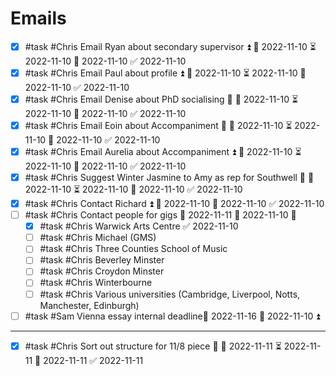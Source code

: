 # Emails
- [x] #task #Chris Email Ryan about secondary supervisor ⏫ 🛫 2022-11-10 ⏳ 2022-11-10 📅 2022-11-10 ✅ 2022-11-10
- [x] #task #Chris Email Paul about profile ⏫ 🛫 2022-11-10 ⏳ 2022-11-10 📅 2022-11-10 ✅ 2022-11-10
- [x] #task #Chris Email Denise about PhD socialising 🔽 🛫 2022-11-10 ⏳ 2022-11-10 📅 2022-11-10 ✅ 2022-11-10
- [x] #task #Chris Email Eoin about Accompaniment 🔼 🛫 2022-11-10 ⏳ 2022-11-10 📅 2022-11-10 ✅ 2022-11-10
- [x] #task #Chris Email Aurelia about Accompaniment ⏫ 🛫 2022-11-10 ⏳ 2022-11-10 📅 2022-11-10 ✅ 2022-11-10
- [x] #task #Chris Suggest Winter Jasmine to Amy as rep for Southwell 🔼 🛫 2022-11-10 ⏳ 2022-11-10 📅 2022-11-10 ✅ 2022-11-10
- [x] #task #Chris Contact Richard ⏫ 🛫 2022-11-10 📅 2022-11-10 ✅ 2022-11-10
- [ ] #task #Chris Contact people for gigs 📅 2022-11-11 🛫 2022-11-10 🔼 
	- [x] #task #Chris Warwick Arts Centre ✅ 2022-11-10
	- [ ] #task #Chris Michael (GMS)
	- [ ] #task #Chris Three Counties School of Music
	- [ ] #task #Chris Beverley Minster
	- [ ] #task #Chris Croydon Minster
	- [ ] #task #Chris Winterbourne
	- [ ] #task #Chris Various universities (Cambridge, Liverpool, Notts, Manchester, Edinburgh)
- [ ] #task #Sam Vienna essay internal deadline📅 2022-11-16 🛫 2022-11-10 ⏫ 

---

- [x] #task #Chris Sort out structure for 11/8 piece 🔽 🛫 2022-11-11 ⏳ 2022-11-11 📅 2022-11-11 ✅ 2022-11-11

